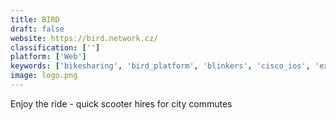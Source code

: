```yaml
---
title: BIRD
draft: false 
website: https://bird.network.cz/
classification: ['']
platform: ['Web']
keywords: ['bikesharing', 'bird_platform', 'blinkers', 'cisco_ios', 'exabgp', 'fleet_x', 'fortified_bicycle', 'freerouter', 'goat_codes', 'global_micro-mobility_landscape', 'jump', 'jott_messenger', 'limebike_scooters', 'mikrotik_routeros', 'openwrt', 'quagga', 'ride', 'scooter_map', 'spin', 'xorp']
image: logo.png
---
```

Enjoy the ride - quick scooter hires for city commutes